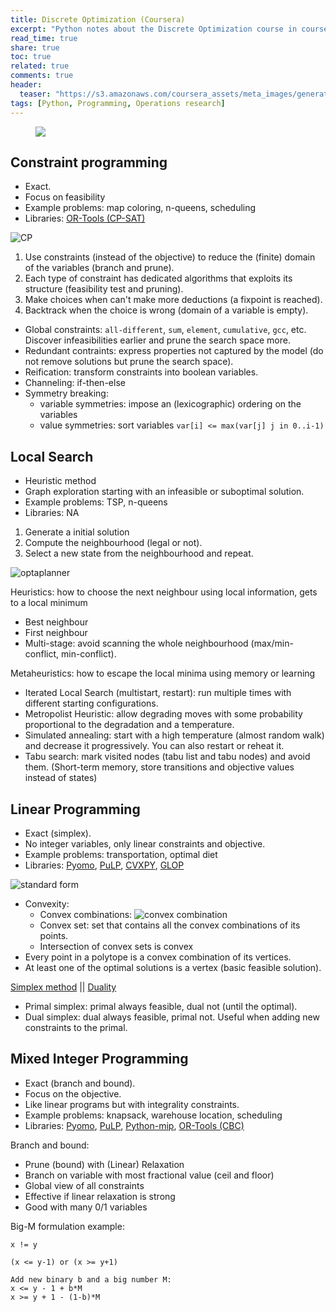 ```yaml
---
title: Discrete Optimization (Coursera)
excerpt: "Python notes about the Discrete Optimization course in coursera"
read_time: true
share: true
toc: true
related: true
comments: true
header:
  teaser: "https://s3.amazonaws.com/coursera_assets/meta_images/generated/XDP/XDP~COURSE!~discrete-optimization/XDP~COURSE!~discrete-optimization.jpeg"
tags: [Python, Programming, Operations research]
---
```


<figure>
	<a href="https://s3.amazonaws.com/coursera_assets/meta_images/generated/XDP/XDP~COURSE!~discrete-optimization/XDP~COURSE!~discrete-optimization.jpeg"><img src="https://s3.amazonaws.com/coursera_assets/meta_images/generated/XDP/XDP~COURSE!~discrete-optimization/XDP~COURSE!~discrete-optimization.jpeg"></a>
</figure>

## Constraint programming

- Exact.
- Focus on feasibility
- Example problems: map coloring, n-queens, scheduling
- Libraries: [OR-Tools (CP-SAT)](https://developers.google.com/optimization/cp)

![CP](https://i.imgur.com/GKRFr8l.png)

1. Use constraints (instead of the objective) to reduce the (finite) domain of the variables (branch and prune).
2. Each type of constraint has dedicated algorithms that exploits its structure (feasibility test and pruning).
3. Make choices when can't make more deductions (a fixpoint is reached).
4. Backtrack when the choice is wrong (domain of a variable is empty).

- Global constraints: `all-different`, `sum`, `element`, `cumulative`, `gcc`, etc. Discover infeasibilities earlier and prune the search space more.
- Redundant contraints: express properties not captured by the model (do not remove solutions but prune the search space).
- Reification: transform constraints into boolean variables.
- Channeling: if-then-else
- Symmetry breaking:
  - variable symmetries: impose an (lexicographic) ordering on the variables
  - value symmetries: sort variables `var[i] <= max(var[j] j in 0..i-1)`

## Local Search

- Heuristic method
- Graph exploration starting with an infeasible or suboptimal solution.
- Example problems: TSP, n-queens
- Libraries: NA

1. Generate a initial solution
2. Compute the neighbourhood (legal or not).
3. Select a new state from the neighbourhood and repeat.

![optaplanner](https://docs.optaplanner.org/8.1.0.Final/optaplanner-docs/html_single/LocalSearch/localSearchScoreOverTime.png)

Heuristics: how to choose the next neighbour using local information, gets to a local minimum

- Best neighbour
- First neighbour
- Multi-stage: avoid scanning the whole neighbourhood (max/min-conflict, min-conflict).

Metaheuristics: how to escape the local minima using memory or learning

- Iterated Local Search (multistart, restart): run multiple times with different starting configurations.
- Metropolist Heuristic: allow degrading moves with some probability proportional to the degradation and a temperature.
- Simulated annealing: start with a high temperature (almost random walk) and decrease it progressively. You can also restart or reheat it.
- Tabu search: mark visited nodes (tabu list and tabu nodes) and avoid them. (Short-term memory, store transitions and objective values instead of states)

## Linear Programming

- Exact (simplex).
- No integer variables, only linear constraints and objective.
- Example problems: transportation, optimal diet
- Libraries: [Pyomo](http://www.pyomo.org/), [PuLP](https://coin-or.github.io/pulp/), [CVXPY](https://www.cvxpy.org/), [GLOP](https://developers.google.com/optimization/lp/glop)

![standard form](https://i.stack.imgur.com/XMVrz.png)

- Convexity:
  - Convex combinations: ![convex combination](https://i.imgur.com/7uFZq9q.png)
  - Convex set: set that contains all the convex combinations of its points.
  - Intersection of convex sets is convex
- Every point in a polytope is a convex combination of its vertices.
- At least one of the optimal solutions is a vertex (basic feasible solution).

[Simplex method](https://en.wikipedia.org/wiki/Simplex_algorithm#Example) ||
[Duality](https://en.wikipedia.org/wiki/Dual_linear_program)

- Primal simplex: primal always feasible, dual not (until the optimal).
- Dual simplex: dual always feasible, primal not. Useful when adding new constraints to the primal.

## Mixed Integer Programming

- Exact (branch and bound).
- Focus on the objective.
- Like linear programs but with integrality constraints.
- Example problems: knapsack, warehouse location, scheduling
- Libraries: [Pyomo](http://www.pyomo.org/), [PuLP](https://coin-or.github.io/pulp/), [Python-mip](https://github.com/coin-or/python-mip), [OR-Tools (CBC)](https://developers.google.com/optimization/mip/mip)

Branch and bound:

- Prune (bound) with (Linear) Relaxation
- Branch on variable with most fractional value (ceil and floor)
- Global view of all constraints
- Effective if linear relaxation is strong
- Good with many 0/1 variables

Big-M formulation example:

```
x != y

(x <= y-1) or (x >= y+1)

Add new binary b and a big number M:
x <= y - 1 + b*M
x >= y + 1 - (1-b)*M
```
